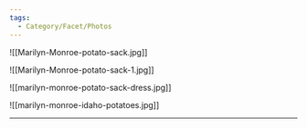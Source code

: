 ```yaml
---
tags:
  - Category/Facet/Photos
---
```

![[Marilyn-Monroe-potato-sack.jpg]]

![[Marilyn-Monroe-potato-sack-1.jpg]]

![[marilyn-monroe-potato-sack-dress.jpg]]

![[marilyn-monroe-idaho-potatoes.jpg]]

---
